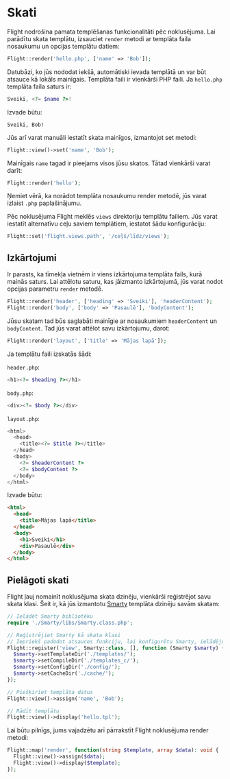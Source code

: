 # Skati

Flight nodrošina pamata templēšanas funkcionalitāti pēc noklusējuma. Lai parādītu skata
templātu, izsauciet `render` metodi ar templāta faila nosaukumu un opcijas
templātu datiem:

```php
Flight::render('hello.php', ['name' => 'Bob']);
```

Datubāzi, ko jūs nododat iekšā, automātiski ievada templātā un var
būt atsauce kā lokāls mainīgais. Templāta faili ir vienkārši PHP faili. Ja
`hello.php` templāta faila saturs ir:

```php
Sveiki, <?= $name ?>!
```

Izvade būtu:

```
Sveiki, Bob!
```

Jūs arī varat manuāli iestatīt skata mainīgos, izmantojot set metodi:

```php
Flight::view()->set('name', 'Bob');
```

Mainīgais `name` tagad ir pieejams visos jūsu skatos. Tātad vienkārši varat darīt:

```php
Flight::render('hello');
```

Ņemiet vērā, ka norādot templāta nosaukumu render metodē, jūs varat
izlaist `.php` paplašinājumu.

Pēc noklusējuma Flight meklēs `views` direktoriju templātu failiem. Jūs varat
iestatīt alternatīvu ceļu saviem templātiem, iestatot šādu konfigurāciju:

```php
Flight::set('flight.views.path', '/ceļš/līdz/views');
```

## Izkārtojumi

Ir parasts, ka tīmekļa vietnēm ir viens izkārtojuma templāta fails, kurā mainās
saturs. Lai attēlotu saturu, kas jāizmanto izkārtojumā, jūs varat nodot opcijas
parametru `render` metodē.

```php
Flight::render('header', ['heading' => 'Sveiki'], 'headerContent');
Flight::render('body', ['body' => 'Pasaulē'], 'bodyContent');
```

Jūsu skatam tad būs saglabāti mainīgie ar nosaukumiem `headerContent` un `bodyContent`.
Tad jūs varat attēlot savu izkārtojumu, darot:

```php
Flight::render('layout', ['title' => 'Mājas lapā']);
```

Ja templātu faili izskatās šādi:

`header.php`:

```php
<h1><?= $heading ?></h1>
```

`body.php`:

```php
<div><?= $body ?></div>
```

`layout.php`:

```php
<html>
  <head>
    <title><?= $title ?></title>
  </head>
  <body>
    <?= $headerContent ?>
    <?= $bodyContent ?>
  </body>
</html>
```

Izvade būtu:
```html
<html>
  <head>
    <title>Mājas lapā</title>
  </head>
  <body>
    <h1>Sveiki</h1>
    <div>Pasaulē</div>
  </body>
</html>
```

## Pielāgoti skati

Flight ļauj nomainīt noklusējuma skata dzinēju, vienkārši reģistrējot savu
skata klasi. Šeit ir, kā jūs izmantotu [Smarty](http://www.smarty.net/)
templāta dzinēju savām skatam:

```php
// Ielādēt Smarty bibliotēku
require './Smarty/libs/Smarty.class.php';

// Reģistrējiet Smarty kā skata klasi
// Iepriekš padodot atsauces funkciju, lai konfigurētu Smarty, ielādējot
Flight::register('view', Smarty::class, [], function (Smarty $smarty) {
  $smarty->setTemplateDir('./templates/');
  $smarty->setCompileDir('./templates_c/');
  $smarty->setConfigDir('./config/');
  $smarty->setCacheDir('./cache/');
});

// Piešķiriet templāta datus
Flight::view()->assign('name', 'Bob');

// Rādīt templātu
Flight::view()->display('hello.tpl');
```

Lai būtu pilnīgs, jums vajadzētu arī pārrakstīt Flight noklusējuma render metodi:

```php
Flight::map('render', function(string $template, array $data): void {
  Flight::view()->assign($data);
  Flight::view()->display($template);
});
```  